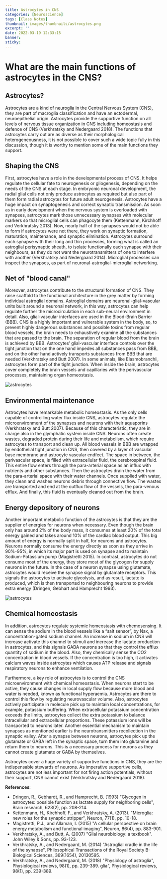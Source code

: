 ```yaml
---
title: Astrocytes in CNS
categories: [Neuroscience]
tags: [Class Notes]
thumbnail: images/thumbnails/astrocytes.png
excerpt: ''
date: 2022-03-19 12:33:15
banner:
sticky:
---
```


# What are the main functions of astrocytes in the CNS?

## Astrocytes?
Astrocytes are a kind of neuroglia in the Central Nervous System (CNS), they are part of macroglia classification and have an ectodermal, neuroepithelial origin. Astrocytes provide the supportive function on all levels of nervous tissue organization in CNS including homeostasis and defence of CNS (Verkhratsky and Nedergaard 2018). The functions that astrocytes carry out are as diverse as their morphological heterogeneousness, it is not possible to cover such a wide topic fully in this discussion, though it is worthy to mention some of the main functions they support.

## Shaping the CNS
First, astrocytes have a role in the developmental process of CNS. It helps regulate the cellular fate to neurogenesis or gliogenesis, depending on the needs of the CNS at each stage. In embryonic neuronal development, the radial glial cells not only produce astrocytes as required but also part of them form radial astrocytes for future adult neurogenesis. Astrocytes have a huge impact on synaptogenesis and correct synaptic transmission. As soon as in early development when the nervous system is overloaded with synapses, astrocytes mark those unnecessary synapses with molecular markers so that microglial cells can phagocyte them (Kettenmann, Kirchhoff and Verkhratsky 2013). Now, nearly half of the synapses would not be able to form if astrocytes were not there, they work on synaptic formation, maturation, maintenance, and synaptic elimination. Astrocytes surround each synapse with their long and thin processes, forming what is called an astroglial perisynaptic sheath, to isolate functionally each synapse with their neighbours, as they do not want the neurotransmitters of one to interfere with another (Verkhratsky and Nedergaard 2014). Microglial processes can inspect the synapses, as part of neuronal-astroglial-microglial networking.

## Net of "blood canal"
Moreover, astrocytes contribute to the structural formation of CNS. They raise scaffold to the functional architecture in the grey matter by forming individual astroglial domains. Astroglial domains are neuronal-glial-vascular units built around a neuronal network, in this way, astrocytes can help regulate further the microcirculation in each sub-neural environment in detail. Also, glial-vascular interfaces are used in the Blood-Brain Barrier (BBB). CNS is a highly important and vulnerable system in the body, so, to prevent highly dangerous substances and possible toxins from regular blood vessels, the brain needs to exhaustively examine all the substances that are passed to the brain. The separation of regular blood from the brain is achieved by BBB. Astrocytes’ glial-vascular interface controls over the tight junction that on the one hand impedes all substances pass from BBB, and on the other hand actively transports substances from BBB that are needed (Verkhratsky and Butt 2007). In some animals, like Elasmobranchii, astrocytes form part of the tight junction. When inside the brain, astrocytes cover completely the brain vessels and capillaries with the perivascular processes, maintaining organ homeostasis.

![astrocytes](images/illustrations/astrocytes_1.png)

## Environmental maintenance
Astrocytes have remarkable metabolic homeostasis. As the only cells capable of controlling water flux inside CNS, astrocytes regulate the microenvironment of the synapses and neurons with their aquaporins (Verkhratsky and Butt 2007). Because of this characteristic, they are in charge also in the glymphatic system inside CNS. Neurons often create wastes, degraded protein during their life and metabolism, which require astrocytes to transport and clean up. All blood vessels in BBB are wrapped by endothelial tight junction in CNS, then covered by a layer of vascular base membrane and astrocyte vascular endfeet. The space in between, the perivascular space, is filled with extracellular fluid, the cerebrospinal fluid. This entire flow enters through the para-arterial space as an influx with nutrients and other substances. Then the astrocytes drain the water from the para-arterial space with their water channels. Once supplied with water, they clean and washes neurons debris through connective flow. The wastes are transported and end at the outflux flow of the vessels, the para-venous efflux. And finally, this fluid is eventually cleaned out from the brain. 

## Energy depository of neurons
Another important metabolic function of the astrocytes is that they are the supplier of energies for neurons when necessary. Even though the brain only has around 2% of the body mass, it consumes at least 20% of the total energy gained and takes around 10% of the cardiac blood output. This big amount of energy is normally split in half, for neurons and astrocytes. Neurons normally consume the energy directly as soon as they arrive in 90%-95%, in which its major part is used on synapse and to maintain Sodium-Potassium pump (Magistretti 2015). In contrast, astrocytes do not consume most of the energy, they store most of the glycogen for supply neurons in the future. In the case of a neuron synapse using glutamate, astrocytes would receive the synapse signal by glutamate receptors. This signals the astrocytes to activate glycolysis, and as result, lactate is produced, which is then transported to neighbouring neurons to provide extra energy (Dringen, Gebhart and Hamprecht 1993).

![astrocytes](images/illustrations/astrocytes_2.png)

## Chemical homeostasis
In addition, astrocytes regulate systemic homeostasis with chemosensing. It can sense the sodium in the blood vessels like a “salt sensor”, by Nax, a concentration-gated sodium channel. An increase in sodium in CNS will increase activate this channel to stimuli and increase the lactate production in astrocytes, and this signals GABA neurons so that they control the efflux quantity of sodium in the blood. Also, they chemically sense the CO2 concentration in blood vessels. If the concentration is too high, it activates calcium waves inside astrocytes which causes ATP release and signals respiratory neurons to enhance ventilation.

Furthermore, a key role of astrocytes is to control the CNS microenvironment with chemical homeostasis. When neurons start to be active, they cause changes in local supply flow because more blood and water is needed, known as functional hyperaemia. Astrocytes are there to control this flow by regulating neurovascular volume. Also, astrocytes actively participate in molecule pick up to maintain local concentrations, for example, potassium buffering. When extracellular potassium concentration exceeds the limits, astrocytes collect the extra potassium to balance intracellular and extracellular proportions. These potassium ions will be transported to neurons later. Another essential mechanism to maintain synapses as mentioned earlier is the neurotransmitters recollection in the synaptic valley. After a synapse between neurons, astrocytes pick up the glutamate or GABA left in the synaptic space, turn them into glutamine and return them to neurons. This is a necessary process for neurons as they cannot create glutamate or GABA by themselves.

Astrocytes cover a huge variety of supportive functions in CNS, they are the indispensable stewards of neurons. As imperative supportive cells, astrocytes are not less important for not firing action potentials, without their support, CNS cannot exist (Verkhratsky and Nedergaard 2018).	

**References**:
- Dringen, R., Gebhardt, R., and Hamprecht, B. (1993) "Glycogen in astrocytes: possible function as lactate supply for neighboring cells", Brain research, 623(2), pp. 208-214.
- Kettenmann, H., Kirchhoff, F., and Verkhratsky, A. (2013). "Microglia: new roles for the synaptic stripper", Neuron, 77(1), pp. 10-18.
- Magistretti, P.J., and Allaman, I. (2015) "A cellular perspective on brain energy metabolism and functional imaging", Neuron, 86(4), pp. 883-901.
- Verkhratsky, A., and Butt, A. (2007) "Glial neurobiology: a textbook". John Wiley & Sons, pp. 93-123.
- Verkhratsky, A., and Nedergaard, M. (2014) "Astroglial cradle in the life of the synapse", Philosophical Transactions of the Royal Society B: Biological Sciences, 369(1654), 20130595.
- Verkhratsky, A., and Nedergaard, M. (2018) "Physiology of astroglia", Physiological reviews, 98(1), pp. 239-389.
glia", Physiological reviews, 98(1), pp. 239-389.
